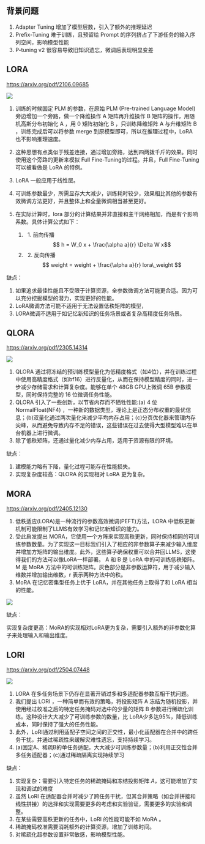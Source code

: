 

## 背景问题

1.  Adapter Tuning 增加了模型层数，引入了额外的推理延迟
1.  Prefix-Tuning 难于训练，且预留给 Prompt 的序列挤占了下游任务的输入序列空间，影响模型性能
1.  P-tuning v2 很容易导致旧知识遗忘，微调后表现明显变差

## LORA

https://arxiv.org/pdf/2106.09685

![](https://p0-xtjj-private.juejin.cn/tos-cn-i-73owjymdk6/358abd80cfc24e859e3ed5401e331f24~tplv-73owjymdk6-jj-mark-v1:0:0:0:0:5o6Y6YeR5oqA5pyv56S-5Yy6IEAg5oiR5piv546L5aSn5L2g5piv6LCB:q75.awebp?policy=eyJ2bSI6MywidWlkIjoiNTM2MjE3NDA1ODk1MTQ5In0%3D&rk3s=e9ecf3d6&x-orig-authkey=f32326d3454f2ac7e96d3d06cdbb035152127018&x-orig-expires=1749698325&x-orig-sign=eUe4P8khZdNbCHFFCYHnPrddixM%3D)

1.  训练的时候固定 PLM 的参数，在原始 PLM (Pre-trained Language Model) 旁边增加一个旁路，做一个降维操作 A 矩阵再升维操作 B 矩阵的操作，用随机高斯分布初始化 A ，用 0 矩阵初始化 B ，只训练降维矩阵 A 与升维矩阵 B ，训练完成后可以将参数 merge 到原模型即可，所以在推理过程中，LoRA 也不影响推理速度。

1.  这种思想有点类似于残差连接，通过增加旁路，达到四两拨千斤的效果。同时使用这个旁路的更新来模拟 Full Fine-Tuning的过程。并且，Full Fine-Tuning可以被看做是 LoRA 的特例。

1.  LoRA 一般应用于线性层。

1.  可训练参数最少，所需显存大大减少，训练耗时较少，效果相比其他的参数有效微调方法更好，并且整体上和全量微调相当甚至更好。

1.  在实际计算时，lora 部分的计算结果并非直接和主干网络相加，而是有个影响系数。具体计算公式如下：

    1.    1. 前向传播 $$ h = W_0 x + \frac{\alpha a}{r} \Delta W x$$
    1.    2. 反向传播 $$ weight = weight + \frac{\alpha a}{r} lora\_weight $$

缺点：

1.  如果追求最佳性能且不受限于计算资源，全参数微调方法可能更合适。因为可以充分挖掘模型的潜力，实现更好的性能。
1.  LoRA微调方法可能不适用于无法设置低秩矩阵的模型，
1.  LORA微调不适用于如记忆新知识的任务场景或者复杂高精度任务场景。

## QLORA

https://arxiv.org/pdf/2305.14314

![](https://p0-xtjj-private.juejin.cn/tos-cn-i-73owjymdk6/cc62ddb371884da185d6c1845818c871~tplv-73owjymdk6-jj-mark-v1:0:0:0:0:5o6Y6YeR5oqA5pyv56S-5Yy6IEAg5oiR5piv546L5aSn5L2g5piv6LCB:q75.awebp?policy=eyJ2bSI6MywidWlkIjoiNTM2MjE3NDA1ODk1MTQ5In0%3D&rk3s=e9ecf3d6&x-orig-authkey=f32326d3454f2ac7e96d3d06cdbb035152127018&x-orig-expires=1749698325&x-orig-sign=rNf%2BsgoE5FRcAs4sDQMMpwsyFQM%3D)

1.  QLORA 通过将冻结的预训练模型量化为低精度格式（如4位），并在训练过程中使用高精度格式（如bf16）进行反量化，从而在保持模型精度的同时，进一步减少存储需求和计算复杂度。能够在单个 48GB GPU上微调 65B 参数模型，同时保持完整的 16 位微调任务性能。
1.  QLORA 引入了一些创新，以节省内存而不牺牲性能:(a) 4 位 NormalFloat(NF4) ，一种新的数据类型，理论上是正态分布权重的最优信息；(b)双量化通过两次量化来减少平均内存占用；(c)分页优化器来管理内存尖峰，从而避免导致内存不足的错误，这些错误在过去使得大型模型难以在单台机器上进行微调。
1.  除了低秩矩阵，还通过量化减少内存占用，适用于资源有限的环境。

缺点：

1.  建模能力略有下降，量化过程可能存在性能损失。
1.  实现复杂度较高：QLORA 的实现相对 LoRA 更为复杂。

## MORA

https://arxiv.org/pdf/2405.12130

1.  低秩适应(LORA)是一种流行的参数高效微调(PEFT)方法，LORA 中低秩更新机制可能限制了LLMS有效学习和记忆新知识的能力。
1.  受此启发提出 MORA，它使用一个方阵来实现高秩更新，同时保持相同的可训练参数数量。为了实现这一目标我们引入了相应的非参数算子来减少输入维度并增加方矩阵的输出维度。此外，这些算子确保权重可以合并回LLMS，这使得我们的方法可以像LoRA一样部署。 A 和 B 是 LoRA 中的可训练低秩矩阵。M 是 MoRA 方法中的可训练矩阵。灰色部分是非参数运算符，用于减少输入维数并增加输出维数，r 表示两种方法中的秩。
1.  MoRA 在记忆密集型任务上优于 LoRA，并在其他任务上取得了和 LoRA 相当的性能。

![](https://p0-xtjj-private.juejin.cn/tos-cn-i-73owjymdk6/b7504c4833ef4e12990182e4764d9a74~tplv-73owjymdk6-jj-mark-v1:0:0:0:0:5o6Y6YeR5oqA5pyv56S-5Yy6IEAg5oiR5piv546L5aSn5L2g5piv6LCB:q75.awebp?policy=eyJ2bSI6MywidWlkIjoiNTM2MjE3NDA1ODk1MTQ5In0%3D&rk3s=e9ecf3d6&x-orig-authkey=f32326d3454f2ac7e96d3d06cdbb035152127018&x-orig-expires=1749698325&x-orig-sign=HmqNLgVLwcnTgCipt4kbWovyMkY%3D)

缺点：

实现复杂度更高：MoRA的实现相对LoRA更为复杂，需要引入额外的非参数化算子来处理输入和输出维度。

## LORI

https://arxiv.org/pdf/2504.07448

![](https://p0-xtjj-private.juejin.cn/tos-cn-i-73owjymdk6/eb17c7e317d64739b8340953f2761b1e~tplv-73owjymdk6-jj-mark-v1:0:0:0:0:5o6Y6YeR5oqA5pyv56S-5Yy6IEAg5oiR5piv546L5aSn5L2g5piv6LCB:q75.awebp?policy=eyJ2bSI6MywidWlkIjoiNTM2MjE3NDA1ODk1MTQ5In0%3D&rk3s=e9ecf3d6&x-orig-authkey=f32326d3454f2ac7e96d3d06cdbb035152127018&x-orig-expires=1749698326&x-orig-sign=FI%2B196JKoY74QWhsX1acoNkVKvI%3D)

1.  LORA 在多任务场景下仍存在显著开销过多和多适配器参数互相干扰问题。
1.  我们提出 LORI ，一种简单而有效的策略，将投影矩阵 A 冻结为随机投影，并使用经过校准之后的特定任务掩码对选中的少量的矩阵 B 参数进行稀疏化训练。这种设计大大减少了可训练参数的数量，比 LoRA少多达95%，降低训练成本，同时保持了强大的任务性能。
1.  此外，LoRI通过利用适配子空间之间的正交性，最小化适配器在合并中的跨任务干扰，并通过稀疏性来缓解灾难性遗忘，支持持续学习。
1.  (a)固定A、稀疏B的单任务适配，大大减少可训练参数量；(b)利用正交性合并多任务适配器；(c)通过稀疏隔离实现持续学习

  


缺点：

1.  实现复杂：需要引入特定任务的稀疏掩码和冻结投影矩阵 *A*，这可能增加了实现和调试的难度
1.  虽然 LoRI 在适配器合并时减少了跨任务干扰，但其合并策略（如合并拼接和线性拼接）的选择和实现需要更多的考虑和实验验证，需要更多的实验和调整。
1.  在某些需要高秩更新的任务中，LoRI 的性能可能不如 MoRA 。
1.  稀疏掩码校准需要消耗额外的计算资源，增加了训练时间。
1.  对稀疏化超参数设置非常敏感，影响模型性能。